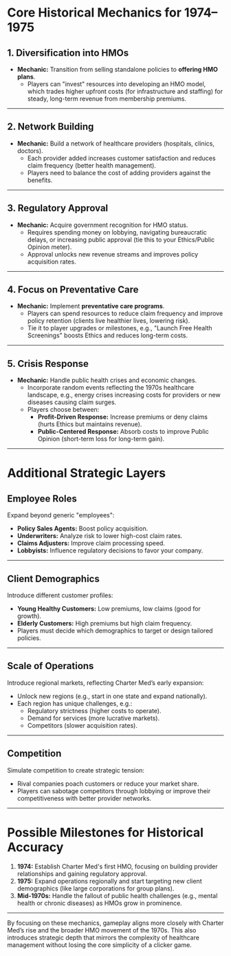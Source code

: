 # Core Historical Mechanics for 1974–1975

## 1. Diversification into HMOs
- **Mechanic:** Transition from selling standalone policies to **offering HMO plans**.
  - Players can "invest" resources into developing an HMO model, which trades higher upfront costs (for infrastructure and staffing) for steady, long-term revenue from membership premiums.

---

## 2. Network Building
- **Mechanic:** Build a network of healthcare providers (hospitals, clinics, doctors).
  - Each provider added increases customer satisfaction and reduces claim frequency (better health management).
  - Players need to balance the cost of adding providers against the benefits.

---

## 3. Regulatory Approval
- **Mechanic:** Acquire government recognition for HMO status.
  - Requires spending money on lobbying, navigating bureaucratic delays, or increasing public approval (tie this to your Ethics/Public Opinion meter).
  - Approval unlocks new revenue streams and improves policy acquisition rates.

---

## 4. Focus on Preventative Care
- **Mechanic:** Implement **preventative care programs**.
  - Players can spend resources to reduce claim frequency and improve policy retention (clients live healthier lives, lowering risk).
  - Tie it to player upgrades or milestones, e.g., "Launch Free Health Screenings" boosts Ethics and reduces long-term costs.

---

## 5. Crisis Response
- **Mechanic:** Handle public health crises and economic changes.
  - Incorporate random events reflecting the 1970s healthcare landscape, e.g., energy crises increasing costs for providers or new diseases causing claim surges.
  - Players choose between:
    - **Profit-Driven Response:** Increase premiums or deny claims (hurts Ethics but maintains revenue).
    - **Public-Centered Response:** Absorb costs to improve Public Opinion (short-term loss for long-term gain).

---

# Additional Strategic Layers

## Employee Roles
Expand beyond generic "employees":
- **Policy Sales Agents:** Boost policy acquisition.
- **Underwriters:** Analyze risk to lower high-cost claim rates.
- **Claims Adjusters:** Improve claim processing speed.
- **Lobbyists:** Influence regulatory decisions to favor your company.

---

## Client Demographics
Introduce different customer profiles:
- **Young Healthy Customers:** Low premiums, low claims (good for growth).
- **Elderly Customers:** High premiums but high claim frequency.
- Players must decide which demographics to target or design tailored policies.

---

## Scale of Operations
Introduce regional markets, reflecting Charter Med’s early expansion:
- Unlock new regions (e.g., start in one state and expand nationally).
- Each region has unique challenges, e.g.:
  - Regulatory strictness (higher costs to operate).
  - Demand for services (more lucrative markets).
  - Competitors (slower acquisition rates).

---

## Competition
Simulate competition to create strategic tension:
- Rival companies poach customers or reduce your market share.
- Players can sabotage competitors through lobbying or improve their competitiveness with better provider networks.

---

# Possible Milestones for Historical Accuracy
1. **1974:** Establish Charter Med's first HMO, focusing on building provider relationships and gaining regulatory approval.
2. **1975:** Expand operations regionally and start targeting new client demographics (like large corporations for group plans).
3. **Mid-1970s:** Handle the fallout of public health challenges (e.g., mental health or chronic diseases) as HMOs grow in prominence.

---

By focusing on these mechanics, gameplay aligns more closely with Charter Med’s rise and the broader HMO movement of the 1970s. This also introduces strategic depth that mirrors the complexity of healthcare management without losing the core simplicity of a clicker game.
